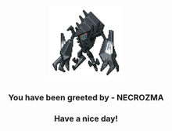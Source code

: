 <p align="center">
            <img src="https://raw.githubusercontent.com/PokeAPI/sprites/master/sprites/pokemon/800.png" width="150" height="150">
          </p>
          <h3 align="center">You have been greeted by - <b>NECROZMA</b></h3>
          <h3 align="center">Have a nice day!</h3>
